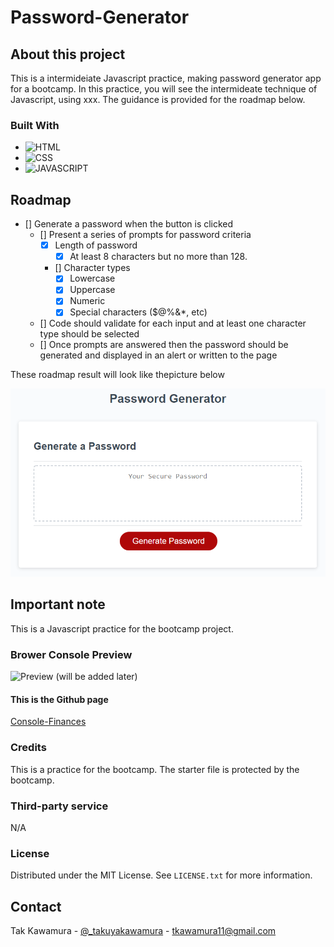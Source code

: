 # Password-Generator

## About this project

This is a intermideiate Javascript practice, making password generator app for a bootcamp. In this practice, you will see the intermideate technique of Javascript, using xxx. The guidance is provided for the roadmap below.

### Built With

- ![HTML]
- ![CSS]
- ![JAVASCRIPT]

## Roadmap

- [] Generate a password when the button is clicked
  - [] Present a series of prompts for password criteria
    - [x] Length of password
      - [x] At least 8 characters but no more than 128.
    - [] Character types
      - [x] Lowercase
      - [x] Uppercase
      - [x] Numeric
      - [x] Special characters ($@%&\*, etc)
  - [] Code should validate for each input and at least one character type should be selected
  - [] Once prompts are answered then the password should be generated and displayed in an alert or written to the page

These roadmap result will look like thepicture below

![password generator demo](./assets/guide/05-javascript-challenge-demo.png)

## Important note

This is a Javascript practice for the bootcamp project.

### Brower Console Preview

![Preview](./consoleFinances.png) (will be added later)

#### This is the Github page

[Console-Finances](https://sebecjeanluc.github.io/password-generator/)

### Credits

This is a practice for the bootcamp. The starter file is protected by the bootcamp.

### Third-party service

N/A

### License

Distributed under the MIT License. See `LICENSE.txt` for more information.

## Contact

Tak Kawamura - [@\_takuyakawamura](https://twitter.com/_takuyakawamura) - tkawamura11@gmail.com

<!-- MARKDOWN LINKS & IMAGES -->
<!-- https://www.markdownguide.org/basic-syntax/#reference-style-links -->

[HTML]: https://img.shields.io/badge/HTML-orange
[CSS]: https://img.shields.io/badge/CSS-blue
[JAVASCRIPT]: https://img.shields.io/badge/Javascript-yellow
